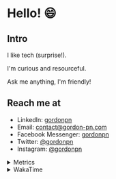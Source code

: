 # Hello! 😄

## Intro

I like tech (surprise!).

I'm curious and resourceful.

Ask me anything, I'm friendly!

## Reach me at

- LinkedIn: [gordonpn](https://www.linkedin.com/in/gordonpn/)
- Email: [contact@gordon-pn.com](mailto:contact@gordon-pn.com)
- Facebook Messenger: [gordonpn](https://www.messenger.com/t/Gordonpn)
- Twitter: [@gordonpn](https://twitter.com/Gordonpn)
- Instagram: [@gordonpn](https://www.instagram.com/gordonpn/)

<details>
  <summary>Metrics</summary>

  <img align="center" src="https://github.com/gordonpn/gordonpn/blob/master/github-metrics.svg" alt="GitHub Metrics">

</details>

<details>
  <summary>WakaTime</summary>

  <!--START_SECTION:waka-->
![Code Time](http://img.shields.io/badge/Code%20Time-176%20hrs%2042%20mins-blue)

![Profile Views](http://img.shields.io/badge/Profile%20Views-4-blue)

**🐱 My GitHub Data** 

> 🏆 265 Contributions in the Year 2022
 > 
> 📦 131.1 kB Used in GitHub's Storage 
 > 
> 🚫 Not Opted to Hire
 > 
> 📜 32 Public Repositories 
 > 
> 🔑 15 Private Repositories  
 > 
**I'm an Early 🐤** 

```text
🌞 Morning    180 commits    █████░░░░░░░░░░░░░░░░░░░░   19.98% 
🌆 Daytime    346 commits    █████████░░░░░░░░░░░░░░░░   38.4% 
🌃 Evening    357 commits    ██████████░░░░░░░░░░░░░░░   39.62% 
🌙 Night      18 commits     ░░░░░░░░░░░░░░░░░░░░░░░░░   2.0%

```
📅 **I'm Most Productive on Wednesday** 

```text
Monday       155 commits    ████░░░░░░░░░░░░░░░░░░░░░   17.2% 
Tuesday      139 commits    ███░░░░░░░░░░░░░░░░░░░░░░   15.43% 
Wednesday    166 commits    ████░░░░░░░░░░░░░░░░░░░░░   18.42% 
Thursday     115 commits    ███░░░░░░░░░░░░░░░░░░░░░░   12.76% 
Friday       133 commits    ███░░░░░░░░░░░░░░░░░░░░░░   14.76% 
Saturday     71 commits     ██░░░░░░░░░░░░░░░░░░░░░░░   7.88% 
Sunday       122 commits    ███░░░░░░░░░░░░░░░░░░░░░░   13.54%

```


📊 **This Week I Spent My Time On** 

```text
⌚︎ Time Zone: America/Toronto

💬 Programming Languages: 
TypeScript               2 hrs 5 mins        █████████░░░░░░░░░░░░░░░░   36.71% 
Python                   1 hr 32 mins        ██████░░░░░░░░░░░░░░░░░░░   27.05% 
Bash                     1 hr 23 mins        ██████░░░░░░░░░░░░░░░░░░░   24.26% 
Markdown                 19 mins             █░░░░░░░░░░░░░░░░░░░░░░░░   5.69% 
Other                    10 mins             ░░░░░░░░░░░░░░░░░░░░░░░░░   3.2%

🔥 Editors: 
VS Code                  5 hrs 43 mins       █████████████████████████   100.0%

🐱‍💻 Projects: 
reddit-slack-bot         2 hrs 6 mins        █████████░░░░░░░░░░░░░░░░   36.96% 
discord-bot              1 hr 35 mins        ███████░░░░░░░░░░░░░░░░░░   27.8% 
dotfiles                 1 hr 34 mins        ██████░░░░░░░░░░░░░░░░░░░   27.46% 
gordonpn                 26 mins             ██░░░░░░░░░░░░░░░░░░░░░░░   7.79%

💻 Operating System: 
Mac                      5 hrs 43 mins       █████████████████████████   100.0%

```

**I Mostly Code in JavaScript** 

```text
JavaScript               10 repos            ████░░░░░░░░░░░░░░░░░░░░░   18.87% 
Java                     10 repos            ████░░░░░░░░░░░░░░░░░░░░░   18.87% 
Python                   6 repos             ██░░░░░░░░░░░░░░░░░░░░░░░   11.32% 
Ruby                     4 repos             ██░░░░░░░░░░░░░░░░░░░░░░░   7.55% 
TypeScript               4 repos             ██░░░░░░░░░░░░░░░░░░░░░░░   7.55%

```


**Timeline**

![Chart not found](https://raw.githubusercontent.com/gordonpn/gordonpn/master/charts/bar_graph.png) 


 Last Updated on 19/05/2022 04:41:22 UTC
<!--END_SECTION:waka-->
</details>

